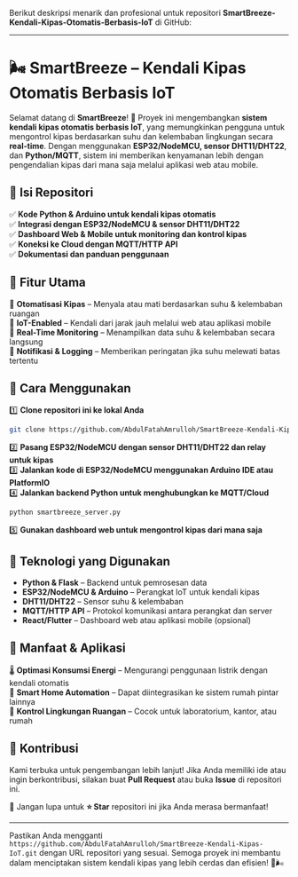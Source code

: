 Berikut deskripsi menarik dan profesional untuk repositori **SmartBreeze-Kendali-Kipas-Otomatis-Berbasis-IoT** di GitHub:  

---

# 🌬️ **SmartBreeze – Kendali Kipas Otomatis Berbasis IoT**  

Selamat datang di **SmartBreeze**! 🎉 Proyek ini mengembangkan **sistem kendali kipas otomatis berbasis IoT**, yang memungkinkan pengguna untuk mengontrol kipas berdasarkan suhu dan kelembaban lingkungan secara **real-time**. Dengan menggunakan **ESP32/NodeMCU, sensor DHT11/DHT22**, dan **Python/MQTT**, sistem ini memberikan kenyamanan lebih dengan pengendalian kipas dari mana saja melalui aplikasi web atau mobile.  

## 📂 **Isi Repositori**  
✅ **Kode Python & Arduino untuk kendali kipas otomatis**  
✅ **Integrasi dengan ESP32/NodeMCU & sensor DHT11/DHT22**  
✅ **Dashboard Web & Mobile untuk monitoring dan kontrol kipas**  
✅ **Koneksi ke Cloud dengan MQTT/HTTP API**  
✅ **Dokumentasi dan panduan penggunaan**  

## 🚀 **Fitur Utama**  
🔹 **Otomatisasi Kipas** – Menyala atau mati berdasarkan suhu & kelembaban ruangan  
🔹 **IoT-Enabled** – Kendali dari jarak jauh melalui web atau aplikasi mobile  
🔹 **Real-Time Monitoring** – Menampilkan data suhu & kelembaban secara langsung  
🔹 **Notifikasi & Logging** – Memberikan peringatan jika suhu melewati batas tertentu  

## 🔧 **Cara Menggunakan**  
1️⃣ **Clone repositori ini ke lokal Anda**  
   ```bash
   git clone https://github.com/AbdulFatahAmrulloh/SmartBreeze-Kendali-Kipas-IoT.git
   ```  
2️⃣ **Pasang ESP32/NodeMCU dengan sensor DHT11/DHT22 dan relay untuk kipas**  
3️⃣ **Jalankan kode di ESP32/NodeMCU menggunakan Arduino IDE atau PlatformIO**  
4️⃣ **Jalankan backend Python untuk menghubungkan ke MQTT/Cloud**  
   ```bash
   python smartbreeze_server.py
   ```  
5️⃣ **Gunakan dashboard web untuk mengontrol kipas dari mana saja**  

## 📡 **Teknologi yang Digunakan**  
- **Python & Flask** – Backend untuk pemrosesan data  
- **ESP32/NodeMCU & Arduino** – Perangkat IoT untuk kendali kipas  
- **DHT11/DHT22** – Sensor suhu & kelembaban  
- **MQTT/HTTP API** – Protokol komunikasi antara perangkat dan server  
- **React/Flutter** – Dashboard web atau aplikasi mobile (opsional)  

## 🎯 **Manfaat & Aplikasi**  
🌡️ **Optimasi Konsumsi Energi** – Mengurangi penggunaan listrik dengan kendali otomatis  
🏡 **Smart Home Automation** – Dapat diintegrasikan ke sistem rumah pintar lainnya  
🏢 **Kontrol Lingkungan Ruangan** – Cocok untuk laboratorium, kantor, atau rumah  

## 🤝 **Kontribusi**  
Kami terbuka untuk pengembangan lebih lanjut! Jika Anda memiliki ide atau ingin berkontribusi, silakan buat **Pull Request** atau buka **Issue** di repositori ini.  

📢 Jangan lupa untuk **⭐ Star** repositori ini jika Anda merasa bermanfaat!  

---

Pastikan Anda mengganti `https://github.com/AbdulFatahAmrulloh/SmartBreeze-Kendali-Kipas-IoT.git` dengan URL repositori yang sesuai. Semoga proyek ini membantu dalam menciptakan sistem kendali kipas yang lebih cerdas dan efisien! 🚀🌬️
